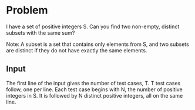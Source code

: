 # Problem

I have a set of positive integers S. Can you find two non-empty, distinct subsets with the same sum?

Note: A subset is a set that contains only elements from S, and two subsets are distinct if they do not have exactly the same elements.

## Input

The first line of the input gives the number of test cases, T. T test cases follow, one per line. Each test case begins with N, the number of positive integers in S. It is followed by N distinct positive integers, all on the same line.
